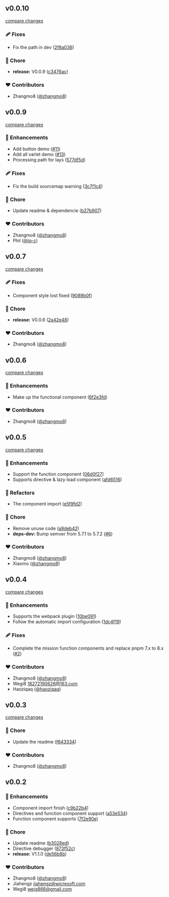 
## v0.0.10

[compare changes](https://github.com/varletjs/varlet-nuxt/compare/v0.0.9...v0.0.10)

### 🩹 Fixes

- Fix the path in dev ([2f8a036](https://github.com/varletjs/varlet-nuxt/commit/2f8a036))

### 🏡 Chore

- **release:** V0.0.9 ([c3476ac](https://github.com/varletjs/varlet-nuxt/commit/c3476ac))

### ❤️ Contributors

- Zhangmo8 ([@zhangmo8](http://github.com/zhangmo8))

## v0.0.9

[compare changes](https://github.com/varletjs/varlet-nuxt/compare/v0.0.7...v0.0.9)


### 🚀 Enhancements

  - Add button demo ([#11](https://github.com/varletjs/varlet-nuxt/pull/11))
  - Add all varlet demo ([#13](https://github.com/varletjs/varlet-nuxt/pull/13))
  - Processing path for lays ([577df5d](https://github.com/varletjs/varlet-nuxt/commit/577df5d))

### 🩹 Fixes

  - Fix the build sourcemap warning ([3c7f1c4](https://github.com/varletjs/varlet-nuxt/commit/3c7f1c4))

### 🏡 Chore

  - Update readme & dependencie ([b27b907](https://github.com/varletjs/varlet-nuxt/commit/b27b907))

### ❤️  Contributors

- Zhangmo8 ([@zhangmo8](http://github.com/zhangmo8))
- Phil ([@lq-c](http://github.com/lq-c))

## v0.0.7

[compare changes](https://github.com/varletjs/varlet-nuxt/compare/v0.0.6...v0.0.7)


### 🩹 Fixes

  - Component style lost fixed ([9089b0f](https://github.com/varletjs/varlet-nuxt/commit/9089b0f))

### 🏡 Chore

  - **release:** V0.0.6 ([2a42e48](https://github.com/varletjs/varlet-nuxt/commit/2a42e48))

### ❤️  Contributors

- Zhangmo8 ([@zhangmo8](http://github.com/zhangmo8))

## v0.0.6

[compare changes](https://github.com/varletjs/varlet-nuxt/compare/v0.0.5...v0.0.6)


### 🚀 Enhancements

  - Make up the functional component ([6f2e3fd](https://github.com/varletjs/varlet-nuxt/commit/6f2e3fd))

### ❤️  Contributors

- Zhangmo8 ([@zhangmo8](http://github.com/zhangmo8))

## v0.0.5

[compare changes](https://github.com/varletjs/varlet-nuxt/compare/v0.0.4...v0.0.5)


### 🚀 Enhancements

  - Support the function component ([06d0f27](https://github.com/varletjs/varlet-nuxt/commit/06d0f27))
  - Supports directive & lazy load component ([afd6516](https://github.com/varletjs/varlet-nuxt/commit/afd6516))

### 💅 Refactors

  - The component import ([e5f9fd2](https://github.com/varletjs/varlet-nuxt/commit/e5f9fd2))

### 🏡 Chore

  - Remove unuse code ([a9deb42](https://github.com/varletjs/varlet-nuxt/commit/a9deb42))
  - **deps-dev:** Bump semver from 5.7.1 to 5.7.2 ([#6](https://github.com/varletjs/varlet-nuxt/pull/6))

### ❤️  Contributors

- Zhangmo8 ([@zhangmo8](http://github.com/zhangmo8))
- Xiaomo ([@zhangmo8](http://github.com/zhangmo8))

## v0.0.4

[compare changes](https://github.com/varletjs/varlet-nuxt/compare/v0.0.3...v0.0.4)


### 🚀 Enhancements

  - Supports the webpack plugin ([10be091](https://github.com/varletjs/varlet-nuxt/commit/10be091))
  - Follow the automatic import configuration ([1dc4f19](https://github.com/varletjs/varlet-nuxt/commit/1dc4f19))

### 🩹 Fixes

  - Complete the mission function components and replace pnpm 7.x to 8.x ([#2](https://github.com/varletjs/varlet-nuxt/pull/2))

### ❤️  Contributors

- Zhangmo8 ([@zhangmo8](http://github.com/zhangmo8))
- Wegi8 <18272190626@163.com>
- Haoziqaq ([@haoziqaq](http://github.com/haoziqaq))

## v0.0.3

[compare changes](https://github.com/varletjs/varlet-nuxt/compare/v0.0.2...v0.0.3)


### 🏡 Chore

  - Update the readme ([f643334](https://github.com/varletjs/varlet-nuxt/commit/f643334))

### ❤️  Contributors

- Zhangmo8 ([@zhangmo8](http://github.com/zhangmo8))

## v0.0.2


### 🚀 Enhancements

  - Component import finish ([c9b22b4](https://github.com/varletjs/varlet-nuxt/commit/c9b22b4))
  - Directives and function component support ([a53e534](https://github.com/varletjs/varlet-nuxt/commit/a53e534))
  - Function component supports ([7f2e90e](https://github.com/varletjs/varlet-nuxt/commit/7f2e90e))

### 🏡 Chore

  - Update readme ([b3028ed](https://github.com/varletjs/varlet-nuxt/commit/b3028ed))
  - Directive debugger ([873f52c](https://github.com/varletjs/varlet-nuxt/commit/873f52c))
  - **release:** V1.1.0 ([de56b8b](https://github.com/varletjs/varlet-nuxt/commit/de56b8b))

### ❤️  Contributors

- Zhangmo8 ([@zhangmo8](http://github.com/zhangmo8))
- Jiahengz <jiahengz@wicresoft.com>
- Wegi8 <weig866@gmail.com>

